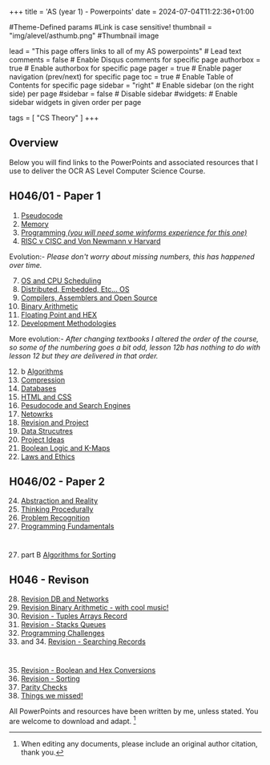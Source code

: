 +++
title = 'AS (year 1) - Powerpoints'
date = 2024-07-04T11:22:36+01:00

#Theme-Defined params
#Link is case sensitive!
thumbnail = "img/alevel/asthumb.png" #Thumbnail image

lead = "This page offers links to all of my AS powerpoints" # Lead text
comments = false # Enable Disqus comments for specific page
authorbox = true # Enable authorbox for specific page
pager = true # Enable pager navigation (prev/next) for specific page
toc = true # Enable Table of Contents for specific page
sidebar = "right" # Enable sidebar (on the right side) per page
#sidebar = false # Disable sidebar 
#widgets: # Enable sidebar widgets in given order per page

tags = [ "CS Theory" ]
+++

## Overview

Below you will find links to the PowerPoints and associated resources that I use to deliver the OCR AS Level Computer Science Course.  

## H046/01 - Paper 1
1. [Pseudocode](https://drive.google.com/drive/folders/1TA3QBl5VfzlzwvbfszBcnczfc5ZHTmis?usp=sharing)
2. [Memory](https://drive.google.com/drive/folders/1kCPg0DfRjsyU-q0tJ9wPb4XEpjnS4BJ4?usp=drive_link)
3. [Programming *(you will need some winforms experience for this one)*](https://drive.google.com/drive/folders/17IWqWrjRE4w3tQQ6bizbmdWehHdB_WcI?usp=sharing)
4. [RISC v CISC and Von Newmann v Harvard](https://drive.google.com/drive/folders/1BM5usvSLoF_8c6amCd9sNSd7yl36oluE?usp=sharing)


Evolution:- *Please don't worry about missing numbers, this has happened over time.*

7. [OS and CPU Scheduling](https://drive.google.com/drive/folders/1xuRGSXXul2U4mJXJNMTmwx5XooUCbt98?usp=sharing)
8. [Distributed, Embedded, Etc... OS](https://drive.google.com/drive/folders/12x9-SKyeTgz0IfRie7MSpzIM7iEmYB92?usp=sharing)
9. [Compilers, Assemblers and Open Source](https://drive.google.com/drive/folders/1cnDWOPPPRLEnA5Z3lHvRq2k2Oavl6a2t?usp=drive_link)
10. [Binary Arithmetic](https://drive.google.com/drive/folders/1zMKlBbsmDxGoayOKotoZHRYwKFLLpw8P?usp=drive_link)
11. [Floating Point and HEX](https://drive.google.com/drive/folders/10DHxsKHPPfiZjM2UFEKmDvjL_sLfiNj6?usp=sharing)
12. [Development Methodologies](https://drive.google.com/drive/folders/1El_wpiLgmsnBJm2BeZbKbwCnq-pFkHpn?usp=sharing)

More evolution:- *After changing textbooks I altered the order of the course, so some of the numbering goes a bit odd, lesson 12b has nothing to do with lesson 12 but they are delivered in that order.*

12. b [Algorithms](https://drive.google.com/drive/folders/1k9HD3s5H4t1waWGSPjqVZEzcKahx1uef?usp=sharing) 
13. [Compression](https://drive.google.com/drive/folders/1Or6WiGMj6XIBuiVJVp5iAWSMKdwmNUjq?usp=sharing)
14. [Databases](https://drive.google.com/drive/folders/1YXZ2JnBMu4Muyqe3gU82HbAosezPpo7j?usp=drive_link)
15. [HTML and CSS](https://drive.google.com/drive/folders/1qhvZEQfkdNaNRW8GA19ZpbNdEQuNaXPL?usp=drive_link)
16. [Pesudocode and Search Engines](https://drive.google.com/drive/folders/1jjErDnJxXxgqX664R_w4NMRf0YgSVxdk?usp=drive_link)
17. [Netowrks](https://drive.google.com/drive/folders/1S_22nbl0vx31jKR3VavVE-QclFRwhOz3?usp=sharing)
18. [Revision and Project](https://drive.google.com/drive/folders/1PLbeICsP7RF6BCTuJT9cMkgImqkWFRJX?usp=drive_link)
19. [Data Strucutres](https://drive.google.com/drive/folders/1EJ2w2k0WOSo5Fy5-8t8WkQfEQXILHepI?usp=drive_link)
20. [Project Ideas](https://drive.google.com/drive/folders/1fZ8R2wmD_mP-1Bs45aNy-EIm6W-SRK-3?usp=drive_link)
21. [Boolean Logic and K-Maps](https://drive.google.com/drive/folders/1tgmXt58joMLQGC7Df45RwdUgM9M0KfQi?usp=drive_link)
23. [Laws and Ethics](https://drive.google.com/drive/folders/1fmL6SZfZXZo-AhnW2w-L4HUQgniANEGG?usp=sharing)

## H046/02 - Paper 2

24. [Abstraction and Reality](https://drive.google.com/drive/folders/1JXYMY78DGNm-1pstraLGuXzG3gi-MPB4?usp=sharing)
25. [Thinking Procedurally](https://drive.google.com/drive/folders/1fIntSfBhNOfF6mKel92SRqExFNZeDGVA?usp=drive_link)
26. [Problem Recognition](https://drive.google.com/drive/folders/1x1RXd3TjNQy-IKV5ko_pHqzNiFd5BA-u?usp=drive_link)
27. [Programming Fundamentals](https://drive.google.com/drive/folders/1tIMYM5EseugwdjArmxpBH-vlia6WoQci?usp=drive_link)
#
27. part B [Algorithms for Sorting](https://drive.google.com/drive/folders/1OH0k_43fXlxOZAtJ-4l7CZdYgGYeFbX2?usp=drive_link)

## H046 - Revison

28. [Revision DB and Networks](https://drive.google.com/drive/folders/1c5lISaRHM-4ATqj95deOqSIq3DIRn8Qs?usp=drive_link)
29. [Revision Binary Arithmetic - with cool music!](https://drive.google.com/drive/folders/1i413G0KZurEkq4gxNtZIRlpzaFE519RI?usp=drive_link)
30. [Revision - Tuples Arrays Record](https://drive.google.com/drive/folders/15CHS7zWCSb0XZ0Lyc8yVvtzG0IEBT1Uk?usp=drive_link)
31. [Revision - Stacks Queues](https://drive.google.com/drive/folders/1YIvOOuT-nN3ExEXnarBxssR3v1wTvgDt?usp=drive_link)
32. [Programming Challenges](https://drive.google.com/drive/folders/1BUtV8w3b6xxoZhre7O3HgBnAZLsmDFgD?usp=drive_link)
33. and 34. [Revision - Searching Records](https://drive.google.com/drive/folders/1BUtV8w3b6xxoZhre7O3HgBnAZLsmDFgD?usp=drive_link)
#
35. [Revision - Boolean and Hex Conversions](https://drive.google.com/drive/folders/1c8E4uaolCT0w1ZuLQvqFPeYEVNg2QlEi?usp=drive_link)
37. [Revision - Sorting](https://drive.google.com/drive/folders/19wY33CKq7pT6WSV3ZHzL9TrZ4KKqN6k9?usp=drive_link)
38. [Parity Checks](https://drive.google.com/drive/folders/1GhQ6pqfqd__-YwTdBDw3oPIxoYdDxpr5?usp=drive_link)
39. [Things we missed!](https://drive.google.com/drive/folders/1_5APNc1h5qY4uo4pwmSxRHVUqNeNqISW?usp=drive_link)






All PowerPoints and resources have been written by me, unless stated.  You are welcome to download and adapt. [^*]





[^*]: When editing any documents, please include an original author citation, thank you. 

